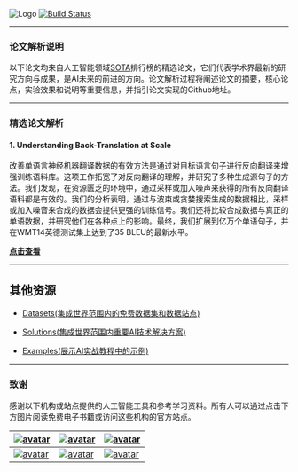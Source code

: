 
![Logo](http://www.tisv.cn/img/logo.png)
[![Build Status](http://www.tisv.cn/img/badge.svg)](http://www.tisv.cn/)    

--------------------------------------------------------------------------------

### 论文解析说明

以下论文均来自人工智能领域[SOTA](https://paperswithcode.com/sota)排行榜的精选论文，它们代表学术界最新的研究方向与成果，是AI未来的前进的方向。论文解析过程将阐述论文的摘要，核心论点，实验效果和说明等重要信息，并指引论文实现的Github地址。

---


### 精选论文解析

####  1. Understanding Back-Translation at Scale

改善单语言神经机器翻译数据的有效方法是通过对目标语言句子进行反向翻译来增强训练语料库。这项工作拓宽了对反向翻译的理解，并研究了多种生成源句子的方法。我们发现，在资源匮乏的环境中，通过采样或加入噪声来获得的所有反向翻译语料都是有效的。我们的分析表明，通过与波束或贪婪搜索生成的数据相比，采样或加入噪音来合成的数据会提供更强的训练信号。我们还将比较合成数据与真正的单语数据，并研究他们在各种点上的影响。最终，我们扩展到亿万个单语句子，并在WMT14英德测试集上达到了35 BLEU的最新水平。

**[点击查看](http://www.aitutorials.cn:8011/2/)**



---


## 其他资源

* [Datasets(集成世界范围内的免费数据集和数据站点)](https://github.com/AITutorials/datasets)

* [Solutions(集成世界范围内重要AI技术解决方案)](https://github.com/AITutorials/solutions)

* [Examples(展示AI实战教程中的示例)](https://github.com/AITutorials/examples)

---


### 致谢

感谢以下机构或站点提供的人工智能工具和参考学习资料。所有人可以通过点击下方图片阅读免费电子书籍或访问这些机构的官方站点。


| [![avatar](http://ai.tisv.cn/img/book11.png)](https://livebook.manning.com/book/deep-learning-with-python/) | [![avatar](https://user-images.githubusercontent.com/61530230/76381930-e7e25900-6391-11ea-861a-5ceebb96d4bd.png)](https://www.deeplearningbook.org/contents/TOC.html) | [![avatar](http://ai.tisv.cn/img/book13.png)](http://neuralnetworksanddeeplearning.com/)|
| ---- | ---- | ---- |
| [![avatar](http://ai.tisv.cn/img/t1.png)](https://tensorflow.google.cn/) |  [![avatar](http://ai.tisv.cn/img/t2.png)](https://pytorch.org/) | [![avatar](http://ai.tisv.cn/img/t3.png)](https://keras.io/) |
